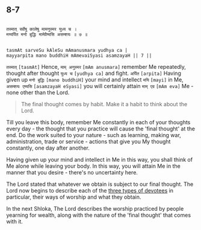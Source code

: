 ## 8-7


```shloka-sa

तस्मात् सर्वेषु कालेषु मामनुस्मर युध्य च ।
मय्यर्पित मनो बुद्धिः मामेवैष्यसि असम्शयः ॥ ७ ॥

```
```shloka-sa-hk

tasmAt sarveSu kAleSu mAmanusmara yudhya ca |
mayyarpita mano buddhiH mAmevaiSyasi asamzayaH || 7 ||

```
`तस्मात्` `[tasmAt]` Hence, `माम् अनुस्मर` `[mAm anusmara]` remember Me repeatedly, thought after thought `युध्य च` `[yudhya ca]` and fight. `अर्पित` `[arpita]` Having given up `मनो बुद्धिः` `[mano buddhiH]` your mind and intellect `मयि` `[mayi]` in Me, `असम्शयः एष्यसि` `[asamzayaH eSyasi]` you will certainly attain `माम् एव` `[mAm eva]` Me - none other than the Lord.


<a name='applnote_136'></a>
> The final thought comes by habit. Make it a habit to think about the Lord.



Till you leave this body, remember Me constantly in each of your thoughts every day - the thought that you practice will cause the 'final thought' at the end. Do the work suited to your nature - such as learning, making war, administration, trade or service - actions that give you My thought constantly, one day after another.

Having given up your mind and intellect in Me in this way, you shall think of Me alone while leaving your body. In this way, you will attain Me in the manner that you desire - there's no uncertainty here.

The Lord stated that whatever we obtain is subject to our final thought. The Lord now begins to describe each of the 
[three types of devotees](7-28.md#three_types_of_worshippers)
 in particular, their ways of worship and what they obtain.

In the next Shloka, The Lord describes the worship practiced by people yearning for wealth, along with the nature of the 'final thought' that comes with it.


